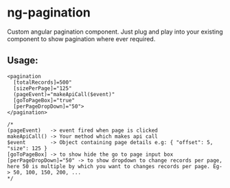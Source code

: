 # ng-pagination 
Custom angular pagination component. Just plug and play into your existing component to show pagination where ever required.

## Usage:
```
<pagination 
  [totalRecords]=500" 
  [sizePerPage]="125" 
  (pageEvent)="makeApiCall($event)" 
  [goToPageBox]="true"  
  [perPageDropDown]="50">
</pagination>
```
```
/*
(pageEvent)   -> event fired when page is clicked                                                                                 
makeApiCall() -> Your method which makes api call
$event        -> Object containing page details e.g: { "offset": 5, "size": 125 }
[goToPageBox] -> to show hide the go to page input box
[perPageDropDown]="50" -> to show dropdown to change records per page, here 50 is multiple by which you want to changes records per page. Eg-> 50, 100, 150, 200, ...
*/
```
